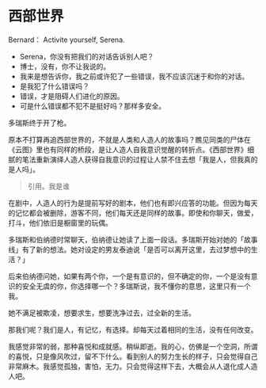 # 西部世界

Bernard： Activite yourself, Serena.

- Serena，你没有把我们的对话告诉别人吧？
- 博士，没有，你不让我说的。
- 我来是想告诉你，我之前或许犯了一些错误，我不应该沉迷于和你的对话。
- 是我犯了什么错误吗？
- 错误，才是阻碍人们进化的原因。
- 可是什么错误都不犯不是挺好吗？那样多安全。


多瑞斯终于开了枪。

原本不打算再追西部世界的，不就是人类和人造人的故事吗？瞧见同类的尸体在《云图》里也有同样的桥段，是让人造人自我意识觉醒的转折点。《西部世界》细腻的笔法重新演绎人造人获得自我意识的过程让人禁不住去想「我是人，但我真的是人吗」。


> 引用。我是谁

在剧中，人造人的行为是提前写好的剧本，他们也有即兴应答的功能。但因为每天的记忆都会被删除，游客不同，他们每天还是同样的故事。即使和你聊天，做爱，打斗，他们依旧是橱窗里的玩偶。

多瑞斯和伯纳德时常聊天，伯纳德让她读了上面一段话。多瑞斯开始对她的「故事线」有了新的想法。她对设定的男友泰迪说「是否可以离开这里，去过梦想中的生活？」

后来伯纳德问她，如果有两个你，一个是有意识的，但不确定的你，一个是没有意识的安全无虞的你，你选择哪一个？多瑞斯说，我不懂你的意思，这里只有一个我。

她不满足被欺凌，想要求生，想要洗净过去，过全新的生活。

那我们呢？我们是人，有记忆，有选择。却每天过着相同的生活，没有任何改变。


我感觉非常的弱，那种喜悦和成就感。稍纵即逝。我的心，仿佛是一个空洞，所谓的喜悦，只是像风吹过，留不下什么。看到别人的努力生长的样子，只会觉得自己非常麻木。我感觉孤独，害怕，无力。只会觉得这样下去，大概会从人退化成人造人吧。



